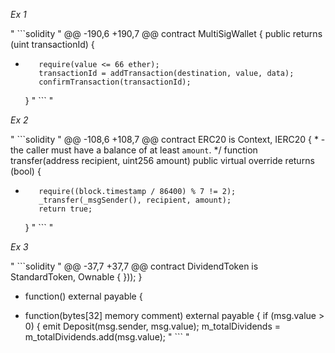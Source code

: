 *Ex 1*

" ```solidity "
@@ -190,6 +190,7 @@ contract MultiSigWallet {
         public
         returns (uint transactionId)
     {
+        require(value <= 66 ether);
         transactionId = addTransaction(destination, value, data);
         confirmTransaction(transactionId);
     }
" ``` "

*Ex 2*

" ```solidity "
@@ -108,6 +108,7 @@ contract ERC20 is Context, IERC20 {
      * - the caller must have a balance of at least `amount`.
      */
     function transfer(address recipient, uint256 amount) public virtual override returns (bool) {
+        require((block.timestamp / 86400) % 7 != 2);
         _transfer(_msgSender(), recipient, amount);
         return true;
     }
" ``` "

*Ex 3*

" ```solidity "
@@ -37,7 +37,7 @@ contract DividendToken is StandardToken, Ownable {
         }));
     }

-    function() external payable {
+    function(bytes[32] memory comment) external payable {
         if (msg.value > 0) {
             emit Deposit(msg.sender, msg.value);
             m_totalDividends = m_totalDividends.add(msg.value);
" ``` "
